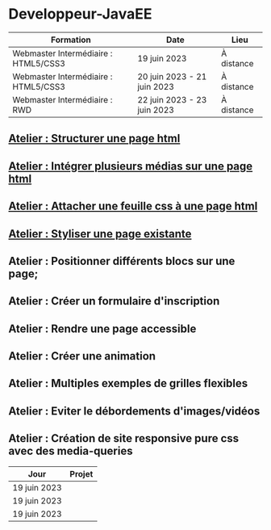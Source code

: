 # Developpeur-JavaEE

| Formation            | Date               | Lieu      |
|----------------------|--------------------|-----------|
| Webmaster Intermédiaire : HTML5/CSS3 | 19 juin 2023       | À distance |
| Webmaster Intermédiaire : HTML5/CSS3 | 20 juin 2023 - 21 juin 2023       | À distance |
| Webmaster Intermédiaire : RWD             | 22 juin 2023 - 23 juin 2023   | À distance |

## [Atelier : Structurer une page html](https://structurer-une-page-html.mohamed25100.repl.co)

## [Atelier : Intégrer plusieurs médias sur une page html](https://integrer-plusieurs-medias-sur-une-page-html.mohamed25100.repl.co/)

## [Atelier : Attacher une feuille css à une page html](https://attacher-une-feuille-css-a-une-page-html.mohamed25100.repl.co)

## [Atelier : Styliser une page existante](https://reproduire-le-template.mohamed25100.repl.co)

## Atelier : Positionner différents blocs sur une page;

## Atelier : Créer un formulaire d'inscription

## Atelier : Rendre une page accessible

## Atelier : Créer une animation

## Atelier : Multiples exemples de grilles flexibles

## Atelier : Eviter le débordements d'images/vidéos

## Atelier : Création de site responsive pure css avec des media-queries


| Jour            | Projet               |
|----------------------|--------------------|
| 19 juin 2023 ||
| 19 juin 2023 ||
| 19 juin 2023 ||
